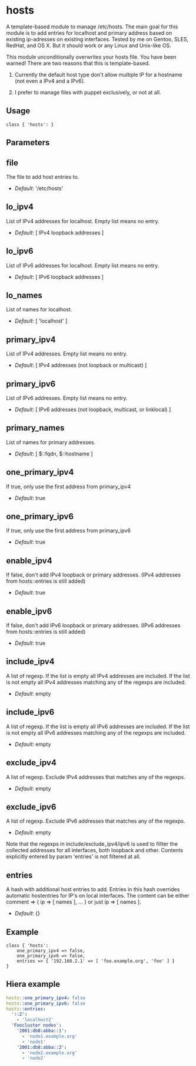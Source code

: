 # hosts

A template-based module to manage /etc/hosts. The main goal for this
module is to add entries for localhost and primary address based on
existing ip-adresses on existing interfaces. Tested by me on Gentoo,
SLES, RedHat, and OS X. But it should work or any Linux and Unix-like
OS.

This module unconditionally overwrites your hosts file. You have been
warned! There are two reasons that this is template-based.

1) Currently the default host type don't allow multiple IP for a
   hostname (not even a IPv4 and a IPv6).

2) I prefer to manage files with puppet exclusively, or not at all.

## Usage

```puppet
class { 'hosts': }
```

## Parameters

file
----
The file to add host entries to.
- *Default*: '/etc/hosts'

lo_ipv4
-------
List of IPv4 addresses for localhost. Empty list means no entry.
- *Default*: [ IPv4 loopback addresses ]

lo_ipv6
-------
List of IPv6 addresses for localhost. Empty list means no entry.
- *Default*: [ IPv6 loopback addresses ]

lo_names
--------
List of names for localhost.
- *Default*: [ 'localhost' ]

primary_ipv4
------------
List of IPv4 addresses. Empty list means no entry.
- *Default*: [ IPv4 addresses (not loopback or multicast) ]

primary_ipv6
------------
List of IPv6 addresses. Empty list means no entry.
- *Default*: [ IPv6 addresses (not loopback, multicast, or linklocal) ]

primary_names
-------------
List of names for primary addresses.
- *Default*: [ $::fqdn, $::hostname ]

one_primary_ipv4
-----------------
If true, only use the first address from primary_ipv4
- *Default*: true

one_primary_ipv6
-----------------
If true, only use the first address from primary_ipv6
- *Default*: true

enable_ipv4
-----------

If false, don't add IPv4 loopback or primary addresses. (IPv4
addresses from hosts::entries is still added)
- *Default*: true

enable_ipv6
-----------
If false, don't add IPv6 loopback or primary addresses. (IPv6
addresses from hosts::entries is still added)
- *Default*: true

include_ipv4
------------
A list of regexp. If the list is empty all IPv4 addresses are included. If the
list is not empty all IPv4 addresses matching any of the regexps are included.
- *Default*: empty

include_ipv6
------------
A list of regexp. If the list is empty all IPv6 addresses are included. If the
list is not empty all IPv6 addresses matching any of the regexps are included.
- *Default*: empty

exclude_ipv4
------------
A list of regexp. Exclude IPv4 addresses that matches any of the regexps.
- *Default*: empty

exclude_ipv6
------------
A list of regexp. Exclude IPv6 addresses that matches any of the regexps.
- *Default*: empty

Note that the regexps in include/exclude_ipv4/ipv6 is used to fillter the
collected addresses for all interfaces, both loopback and other. Contents
explicitly entered by param 'entries' is not filtered at all.

entries
-------
A hash with additional host entries to add. Entries in this hash
overrides automatic hostentries for IP's on local interfaces.
The content can be either comment => { ip => [ names ], ... } or just ip => [ names ].
- *Default*: {}

## Example

```puppet
class { 'hosts':
    one_primary_ipv4 => false, 
    one_primary_ipv6 => false,
    entries => { '192.168.2.1' => [ 'foo.example.org', 'foo' ] }
}
```

## Hiera example

```yaml
hosts::one_primary_ipv4: false
hosts::one_primary_ipv6: false
hosts::entries:
  '::2':
    - 'localhost2'
  'Foocluster nodes':
    '2001:db8:abba::1':
      - 'node1.example.org'
      - 'node1'
    '2001:db8:abba::2':
      - 'node2.example.org'
      - 'node2'
```
